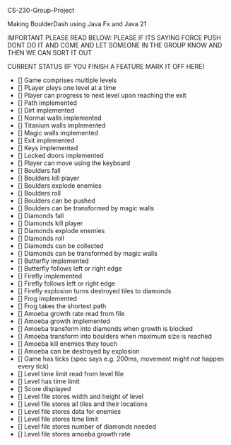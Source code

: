CS-230-Group-Project

Making BoulderDash using Java Fx and Java 21

IMPORTANT PLEASE READ BELOW:
PLEASE IF ITS SAYING FORCE PUSH DONT DO IT AND COME AND LET SOMEONE IN THE GROUP KNOW AND THEN WE CAN SORT IT OUT

CURRENT STATUS (IF YOU FINISH A FEATURE MARK IT OFF HERE)

- [] Game comprises multiple levels
- [] PLayer plays one level at a time
- [] Player can progress to next level upon reaching the exit
- [] Path implemented
- [] Dirt implemented
- [] Normal walls implemented
- [] Titanium walls implemented
- [] Magic walls implemented
- [] Exit implemented
- [] Keys implemented
- [] Locked doors implemented
- [] Player can move using the keyboard
- [] Boulders fall
- [] Boulders kill player
- [] Boulders explode enemies
- [] Boulders roll
- [] Boulders can be pushed
- [] Boulders can be transformed by magic walls
- [] Diamonds fall
- [] Diamonds kill player
- [] Diamonds explode enemies
- [] Diamonds roll
- [] Diamonds can be collected
- [] Diamonds can be transformed by magic walls
- [] Butterfly implemented
- [] Butterfly follows left or right edge
- [] Firefly implemented
- [] Firefly follows left or right edge
- [] Firefly explosion turns destroyed tiles to diamonds
- [] Frog implemented
- [] Frog takes the shortest path
- [] Amoeba growth rate read from file
- [] Amoeba growth implemented
- [] Amoeba transform into diamonds when growth is blocked
- [] Amoeba transform into boulders when maximum size is reached
- [] Amoeba kill enemies they touch
- [] Amoeba can be destroyed by explosion
- [] Game has ticks (spec says e.g. 200ms, movement might not happen every tick)
- [] Level time limit read from level file
- [] Level has time limit
- [] Score displayed
- [] Level file stores width and height of level
- [] Level file stores all tiles and their locations
- [] Level file stores data for enemies
- [] Level file stores time limit
- [] Level file stores number of diamonds needed
- [] Level file stores amoeba growth rate
